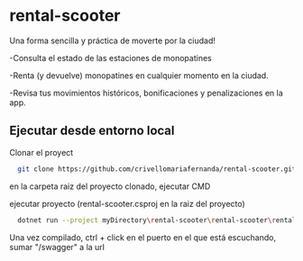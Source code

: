 
# rental-scooter

Una forma sencilla y práctica de moverte por la ciudad!

-Consulta el estado de las estaciones de monopatines

-Renta (y devuelve) monopatines en cualquier momento en la ciudad. 

-Revisa tus movimientos históricos, bonificaciones y penalizaciones en la app.




## Ejecutar desde entorno local

Clonar el proyect

```bash
  git clone https://github.com/crivellomariafernanda/rental-scooter.git
```

en la carpeta raiz del proyecto clonado, ejecutar CMD

ejecutar proyecto (rental-scooter.csproj en la raiz del proyecto)

```bash
  dotnet run --project myDirectory\rental-scooter\rental-scooter\rental-scooter.csproj
```

Una vez compilado, ctrl + click en el puerto en el que está escuchando, sumar "/swagger" a la url 

